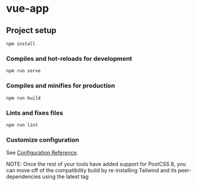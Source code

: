 # vue-app

## Project setup

```
npm install
```

### Compiles and hot-reloads for development

```
npm run serve
```

### Compiles and minifies for production

```
npm run build
```

### Lints and fixes files

```
npm run lint
```

### Customize configuration

See [Configuration Reference](https://cli.vuejs.org/config/).

NOTE: Once the rest of your tools have added support for PostCSS 8, you can move off of the compatibility build by re-installing Tailwind and its peer-dependencies using the latest tag
